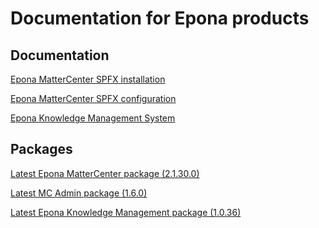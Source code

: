 <h1>Documentation for Epona products</h1>

<h2>Documentation</h2>
<a href="./EponaMC_spfx/EponaMC_installation.md">Epona MatterCenter SPFX installation</a>

<a href="./EponaMC_spfx/EponaMC_configuration.md">Epona MatterCenter SPFX configuration</a>

<a href="./KMS_spfx/readme.md">Epona Knowledge Management System</a>

<h2>Packages</h2>
<a href="./MC_pkg/2.1.30.0/readme.md" target="_blank">Latest Epona MatterCenter package (2.1.30.0)</a>

<a href="./MCAdmin_pkg/1.6.0/readme.md" target="_blank">Latest MC Admin package (1.6.0)</a>

<a href="./KMS_pkg/1.0.36/readme.md" target="_blank">Latest Epona Knowledge Management package (1.0.36)</a>